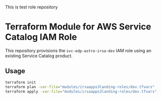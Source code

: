 This is test role repository 
# Terraform Module for AWS Service Catalog IAM Role

This repository provisions the `svc-edp-astro-irsa-dev` IAM role using an existing Service Catalog product.

## Usage

```bash
terraform init
terraform plan -var-file="modules/irsaapps3landing-roles/dev.tfvars"
terraform apply -var-file="modules/irsaapps3landing-roles/dev.tfvars"
